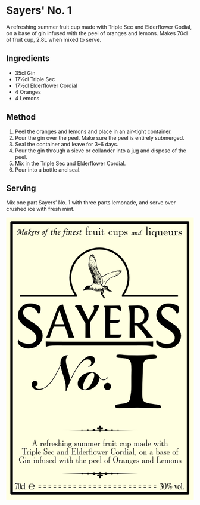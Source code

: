 Sayers' No. 1
=============

A refreshing summer fruit cup made with Triple Sec and Elderflower Codial, on a base of gin infused with the peel of oranges and lemons. Makes 70cl of fruit cup, 2.8L when mixed to serve.


Ingredients
------------

- 35cl Gin
- 17½cl Triple Sec
- 17½cl Elderflower Cordial
- 4 Oranges
- 4 Lemons


Method
------

1. Peel the oranges and lemons and place in an air-tight container.
2. Pour the gin over the peel. Make sure the peel is entirely submerged.
3. Seal the container and leave for 3–6 days.
4. Pour the gin through a sieve or collander into a jug and dispose of the peel.
5. Mix in the Triple Sec and Elderflower Cordial.
6. Pour into a bottle and seal.


Serving
-------

Mix one part Sayers’ No. 1 with three parts lemonade, and serve over crushed ice with fresh mint.

![Bottle label][img]

[img]: ../img/fruit_cup.png
